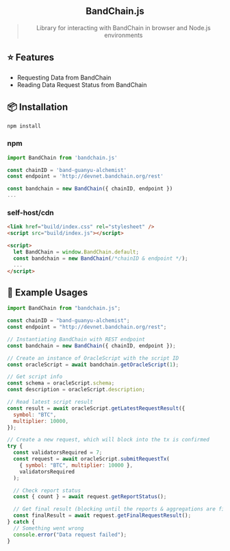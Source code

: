  <div align="center">
 <!-- <img align="center" width="180" src="https://i.imgur.com/62VsVXD.png" /> -->
  <h2>BandChain.js</h2>
  <blockquote>Library for interacting with BandChain in browser and Node.js environments</blockquote>
  <!-- <a href="https://github.com/hodgef/js-library-boilerplate/actions"><img alt="Build Status" src="https://github.com/hodgef/js-library-boilerplate/workflows/Build/badge.svg?color=green" /></a> <a href="https://github.com/hodgef/js-library-boilerplate/actions"> <img alt="Publish Status" src="https://github.com/hodgef/js-library-boilerplate/workflows/Publish/badge.svg?color=green" /></a> <img src="https://img.shields.io/david/hodgef/js-library-boilerplate.svg" /> <a href="https://david-dm.org/hodgef/js-library-boilerplate?type=dev"><img src="https://img.shields.io/david/dev/hodgef/js-library-boilerplate.svg" /></a> <img src="https://api.dependabot.com/badges/status?host=github&repo=hodgef/js-library-boilerplate" /> -->

<!-- <strong>This is a more robust library boilerplate. For a minimal alternative, check out [js-library-boilerplate-basic](https://github.com/hodgef/js-library-boilerplate-basic).</strong> -->

</div>

## ⭐️ Features

- Requesting Data from BandChain
- Reading Data Request Status from BandChain

## 📦 Installation

```
npm install
```

### npm

```js
import BandChain from 'bandchain.js'

const chainID = 'band-guanyu-alchemist'
const endpoint = 'http://devnet.bandchain.org/rest'

const bandchain = new BandChain({ chainID, endpoint })
...
```

### self-host/cdn

```html
<link href="build/index.css" rel="stylesheet" />
<script src="build/index.js"></script>

<script>
  let BandChain = window.BandChain.default;
  const bandchain = new BandChain(/*chainID & endpoint */);
  ...
</script>
```

## 💎 Example Usages

```js
import BandChain from "bandchain.js";

const chainID = "band-guanyu-alchemist";
const endpoint = "http://devnet.bandchain.org/rest";

// Instantiating BandChain with REST endpoint
const bandchain = new BandChain({ chainID, endpoint });

// Create an instance of OracleScript with the script ID
const oracleScript = await bandchain.getOracleScript(1);

// Get script info
const schema = oracleScript.schema;
const description = oracleScript.description;

// Read latest script result
const result = await oracleScript.getLatestRequestResult({
  symbol: "BTC",
  multiplier: 10000,
});

// Create a new request, which will block into the tx is confirmed
try {
  const validatorsRequired = 7;
  const request = await oracleScript.submitRequestTx(
    { symbol: "BTC", multiplier: 10000 },
    validatorsRequired
  );

  // Check report status
  const { count } = await request.getReportStatus();

  // Get final result (blocking until the reports & aggregations are finished)
  const finalResult = await request.getFinalRequestResult();
} catch {
  // Something went wrong
  console.error("Data request failed");
}
```
